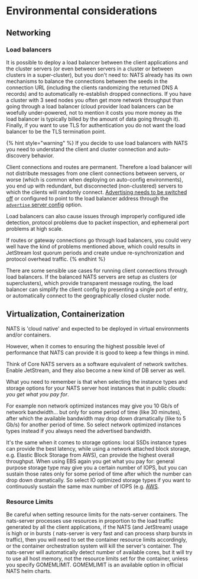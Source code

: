 # Environmental considerations

## Networking

### Load balancers
It is possible to deploy a load balancer between the client applications and the cluster servers (or even between servers in a cluster or between clusters in a super-cluster), but you don't need to: NATS already has its own mechanisms to balance the connections between the seeds in the connection URL (including the clients randomizing the returned DNS A records) and to automatically re-establish dropped connections.
If you have a cluster with 3 seed nodes you often get more network throughput than going through a load balancer (cloud provider load balancers can be woefully under-powered, not to mention it costs you more money as the load balancer is typically billed by the amount of data going through it).
Finally, if you want to use TLS for authentication you do not want the load balancer to be the TLS termination point.

{% hint style="warning" %}
If you decide to use load balancers with NATS you need to understand the client and cluster connection and auto-discovery behavior.  

Client connections and routes are permanent. Therefore a load balancer will not distribute messages from one client connections between servers, or worse (which is common when deploying on auto-config environments), you end up with redundant, but disconnected (non-clustered) servers to which the clients will randomly connect. [Advertising needs to be switched off](configuration/clustering/cluster_config.md) or configured to point to the load balancer address through the [`advertise` server config](configuration/clustering/cluster_config.md)  option. 

Load balancers can also cause issues through improperly configured idle detection, protocol problems due to packet inspection, and ephemeral port problems at high scale.

If routes or gateway connections go through load balancers, you could very well have the kind of problems mentioned above, which could results in JetStream lost quorum periods and create undue re-synchronization and protocol overhead traffic.
{% endhint %}

There are some sensible use cases for running client connections through load balancers.
If the balanced NATS servers are setup as clusters (or superclusters), which provide transparent message routing, the load balancer can simplify the client config by presenting a single port of entry, or automatically connect to the geographically closed cluster node.


## Virtualization, Containerization

NATS is 'cloud native' and expected to be deployed in virtual environments and/or containers.

However, when it comes to ensuring the highest possible level of performance that NATS can provide it is good to keep a few things in mind.

Think of Core NATS servers as a software equivalent of network switches. Enable JetStream, and they also become a new kind of DB server as well. 

What you need to remember is that when selecting the instance types and storage options for your NATS server host instances that in public clouds: *you get what you pay for*.

For example non network optimized instances may give you 10 Gb/s of network bandwidth... but only for some period of time (like 30 minutes), after which the available bandwidth may drop down dramatically (like to 5 Gb/s) for another period of time. So select network optimized instances types instead if you always need the advertised bandwidth.

It's the same when it comes to storage options: local SSDs instance types can provide the best latency, while using a network attached block storage, e.g. Elastic Block Storage from AWS), can provide the highest overall throughput. When using EBS again you get what you pay for: general purpose storage type may give you a certain number of IOPS, but you can sustain those rates only for some period of time after which the number can drop down dramatically. So select IO optimized storage types if you want to continuously sustain the same max number of IOPS (e.g. [AWS](https://docs.aws.amazon.com/AWSEC2/latest/UserGuide/ebs-volume-types.html).

### Resource Limits

Be careful when setting resource limits for the nats-server containers. The nats-server processes use resources in proportion to the load traffic generated by all the client applications, if the NATS (and JetStream) usage is high or in bursts ( nats-server is very fast and can process sharp bursts in traffic), then you will need to set the container resource limits accordingly, or the container orchestration system will kill the server's container. The nats-server will automatically detect number of available cores, but it will try to use all host memory, not the resource limits set for the container, unless you specify GOMEMLIMIT. GOMEMLIMIT is an available option in official NATS helm charts.
